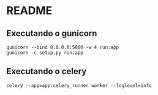 # README

## Executando o gunicorn

```
gunicorn --bind 0.0.0.0:5000 -w 4 run:app
gunicorn -c setup.py run:app
```

## Executando o celery

```
celery --app=app.celery_runner worker --loglevel=info
```